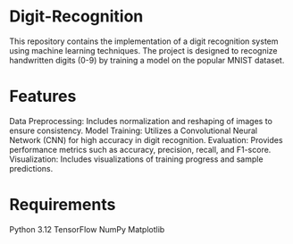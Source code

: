 # Digit-Recognition
This repository contains the implementation of a digit recognition system using machine learning techniques. The project is designed to recognize handwritten digits (0-9) by training a model on the popular MNIST dataset.

# Features
Data Preprocessing: Includes normalization and reshaping of images to ensure consistency.
Model Training: Utilizes a Convolutional Neural Network (CNN) for high accuracy in digit recognition.
Evaluation: Provides performance metrics such as accuracy, precision, recall, and F1-score.
Visualization: Includes visualizations of training progress and sample predictions.

# Requirements
Python 3.12
TensorFlow
NumPy
Matplotlib

